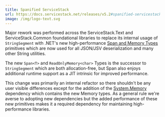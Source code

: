 ```yaml
---
title: Spanified ServiceStack
url: https://docs.servicestack.net/releases/v5.2#spanified-servicestack
image: /img/logo-text.svg
---
```


Major rework was performed across the ServiceStack.Text and ServiceStack.Common foundational libraries to replace its internal usage of `StringSegment`
with .NET's new high-performance
[Span and Memory Types](https://www.codemag.com/article/1807051/Introducing-.NET-Core-2.1-Flagship-Types-Span-T-and-Memory-T) primitives
which are now used for all JSON/JSV deserialization and many other String utilities.

The new `Span<T>` and `ReadOnlyMemory<char>` Types is the successor to `StringSegment` which are both allocation-free, but Span also enjoys additional runtime support as a JIT intrinsic for improved performance.

This change was primarily an internal refactor so there shouldn't be any user visible differences except for the addition of the
[System.Memory](https://www.nuget.org/packages/System.Memory) dependency which contains the new Memory types. As a general rule we're averse to adopting
new dependencies but the added performance of these new primitives makes it a required dependency for maintaining high-performance libraries.